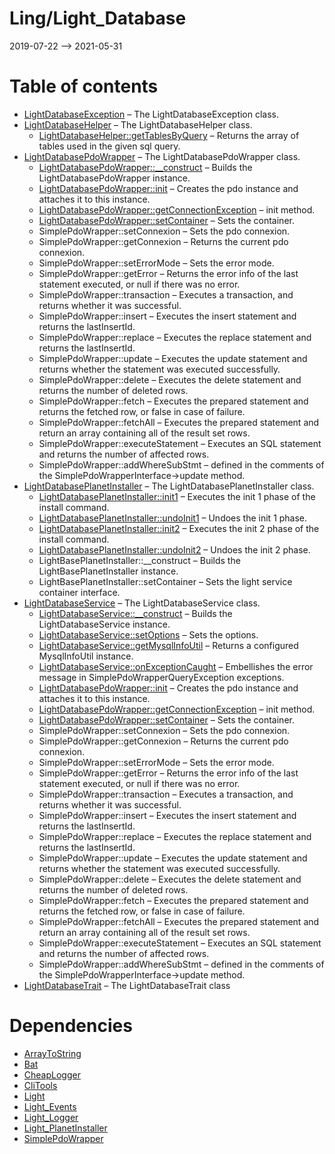 Ling/Light_Database
================
2019-07-22 --> 2021-05-31




Table of contents
===========

- [LightDatabaseException](https://github.com/lingtalfi/Light_Database/blob/master/doc/api/Ling/Light_Database/Exception/LightDatabaseException.md) &ndash; The LightDatabaseException class.
- [LightDatabaseHelper](https://github.com/lingtalfi/Light_Database/blob/master/doc/api/Ling/Light_Database/Helper/LightDatabaseHelper.md) &ndash; The LightDatabaseHelper class.
    - [LightDatabaseHelper::getTablesByQuery](https://github.com/lingtalfi/Light_Database/blob/master/doc/api/Ling/Light_Database/Helper/LightDatabaseHelper/getTablesByQuery.md) &ndash; Returns the array of tables used in the given sql query.
- [LightDatabasePdoWrapper](https://github.com/lingtalfi/Light_Database/blob/master/doc/api/Ling/Light_Database/LightDatabasePdoWrapper.md) &ndash; The LightDatabasePdoWrapper class.
    - [LightDatabasePdoWrapper::__construct](https://github.com/lingtalfi/Light_Database/blob/master/doc/api/Ling/Light_Database/LightDatabasePdoWrapper/__construct.md) &ndash; Builds the LightDatabasePdoWrapper instance.
    - [LightDatabasePdoWrapper::init](https://github.com/lingtalfi/Light_Database/blob/master/doc/api/Ling/Light_Database/LightDatabasePdoWrapper/init.md) &ndash; Creates the pdo instance and attaches it to this instance.
    - [LightDatabasePdoWrapper::getConnectionException](https://github.com/lingtalfi/Light_Database/blob/master/doc/api/Ling/Light_Database/LightDatabasePdoWrapper/getConnectionException.md) &ndash; init method.
    - [LightDatabasePdoWrapper::setContainer](https://github.com/lingtalfi/Light_Database/blob/master/doc/api/Ling/Light_Database/LightDatabasePdoWrapper/setContainer.md) &ndash; Sets the container.
    - SimplePdoWrapper::setConnexion &ndash; Sets the pdo connexion.
    - SimplePdoWrapper::getConnexion &ndash; Returns the current pdo connexion.
    - SimplePdoWrapper::setErrorMode &ndash; Sets the error mode.
    - SimplePdoWrapper::getError &ndash; Returns the error info of the last statement executed, or null if there was no error.
    - SimplePdoWrapper::transaction &ndash; Executes a transaction, and returns whether it was successful.
    - SimplePdoWrapper::insert &ndash; Executes the insert statement and returns the lastInsertId.
    - SimplePdoWrapper::replace &ndash; Executes the replace statement and returns the lastInsertId.
    - SimplePdoWrapper::update &ndash; Executes the update statement and returns whether the statement was executed successfully.
    - SimplePdoWrapper::delete &ndash; Executes the delete statement and returns the number of deleted rows.
    - SimplePdoWrapper::fetch &ndash; Executes the prepared statement and returns the fetched row, or false in case of failure.
    - SimplePdoWrapper::fetchAll &ndash; Executes the prepared statement and return an array containing all of the result set rows.
    - SimplePdoWrapper::executeStatement &ndash; Executes an SQL statement and returns the number of affected rows.
    - SimplePdoWrapper::addWhereSubStmt &ndash; defined in the comments of the SimplePdoWrapperInterface->update method.
- [LightDatabasePlanetInstaller](https://github.com/lingtalfi/Light_Database/blob/master/doc/api/Ling/Light_Database/Light_PlanetInstaller/LightDatabasePlanetInstaller.md) &ndash; The LightDatabasePlanetInstaller class.
    - [LightDatabasePlanetInstaller::init1](https://github.com/lingtalfi/Light_Database/blob/master/doc/api/Ling/Light_Database/Light_PlanetInstaller/LightDatabasePlanetInstaller/init1.md) &ndash; Executes the init 1 phase of the install command.
    - [LightDatabasePlanetInstaller::undoInit1](https://github.com/lingtalfi/Light_Database/blob/master/doc/api/Ling/Light_Database/Light_PlanetInstaller/LightDatabasePlanetInstaller/undoInit1.md) &ndash; Undoes the init 1 phase.
    - [LightDatabasePlanetInstaller::init2](https://github.com/lingtalfi/Light_Database/blob/master/doc/api/Ling/Light_Database/Light_PlanetInstaller/LightDatabasePlanetInstaller/init2.md) &ndash; Executes the init 2 phase of the install command.
    - [LightDatabasePlanetInstaller::undoInit2](https://github.com/lingtalfi/Light_Database/blob/master/doc/api/Ling/Light_Database/Light_PlanetInstaller/LightDatabasePlanetInstaller/undoInit2.md) &ndash; Undoes the init 2 phase.
    - LightBasePlanetInstaller::__construct &ndash; Builds the LightBasePlanetInstaller instance.
    - LightBasePlanetInstaller::setContainer &ndash; Sets the light service container interface.
- [LightDatabaseService](https://github.com/lingtalfi/Light_Database/blob/master/doc/api/Ling/Light_Database/Service/LightDatabaseService.md) &ndash; The LightDatabaseService class.
    - [LightDatabaseService::__construct](https://github.com/lingtalfi/Light_Database/blob/master/doc/api/Ling/Light_Database/Service/LightDatabaseService/__construct.md) &ndash; Builds the LightDatabaseService instance.
    - [LightDatabaseService::setOptions](https://github.com/lingtalfi/Light_Database/blob/master/doc/api/Ling/Light_Database/Service/LightDatabaseService/setOptions.md) &ndash; Sets the options.
    - [LightDatabaseService::getMysqlInfoUtil](https://github.com/lingtalfi/Light_Database/blob/master/doc/api/Ling/Light_Database/Service/LightDatabaseService/getMysqlInfoUtil.md) &ndash; Returns a configured MysqlInfoUtil instance.
    - [LightDatabaseService::onExceptionCaught](https://github.com/lingtalfi/Light_Database/blob/master/doc/api/Ling/Light_Database/Service/LightDatabaseService/onExceptionCaught.md) &ndash; Embellishes the error message in SimplePdoWrapperQueryException exceptions.
    - [LightDatabasePdoWrapper::init](https://github.com/lingtalfi/Light_Database/blob/master/doc/api/Ling/Light_Database/LightDatabasePdoWrapper/init.md) &ndash; Creates the pdo instance and attaches it to this instance.
    - [LightDatabasePdoWrapper::getConnectionException](https://github.com/lingtalfi/Light_Database/blob/master/doc/api/Ling/Light_Database/LightDatabasePdoWrapper/getConnectionException.md) &ndash; init method.
    - [LightDatabasePdoWrapper::setContainer](https://github.com/lingtalfi/Light_Database/blob/master/doc/api/Ling/Light_Database/LightDatabasePdoWrapper/setContainer.md) &ndash; Sets the container.
    - SimplePdoWrapper::setConnexion &ndash; Sets the pdo connexion.
    - SimplePdoWrapper::getConnexion &ndash; Returns the current pdo connexion.
    - SimplePdoWrapper::setErrorMode &ndash; Sets the error mode.
    - SimplePdoWrapper::getError &ndash; Returns the error info of the last statement executed, or null if there was no error.
    - SimplePdoWrapper::transaction &ndash; Executes a transaction, and returns whether it was successful.
    - SimplePdoWrapper::insert &ndash; Executes the insert statement and returns the lastInsertId.
    - SimplePdoWrapper::replace &ndash; Executes the replace statement and returns the lastInsertId.
    - SimplePdoWrapper::update &ndash; Executes the update statement and returns whether the statement was executed successfully.
    - SimplePdoWrapper::delete &ndash; Executes the delete statement and returns the number of deleted rows.
    - SimplePdoWrapper::fetch &ndash; Executes the prepared statement and returns the fetched row, or false in case of failure.
    - SimplePdoWrapper::fetchAll &ndash; Executes the prepared statement and return an array containing all of the result set rows.
    - SimplePdoWrapper::executeStatement &ndash; Executes an SQL statement and returns the number of affected rows.
    - SimplePdoWrapper::addWhereSubStmt &ndash; defined in the comments of the SimplePdoWrapperInterface->update method.
- [LightDatabaseTrait](https://github.com/lingtalfi/Light_Database/blob/master/doc/api/Ling/Light_Database/Traits/LightDatabaseTrait.md) &ndash; The LightDatabaseTrait class


Dependencies
============
- [ArrayToString](https://github.com/lingtalfi/ArrayToString)
- [Bat](https://github.com/lingtalfi/Bat)
- [CheapLogger](https://github.com/lingtalfi/CheapLogger)
- [CliTools](https://github.com/lingtalfi/CliTools)
- [Light](https://github.com/lingtalfi/Light)
- [Light_Events](https://github.com/lingtalfi/Light_Events)
- [Light_Logger](https://github.com/lingtalfi/Light_Logger)
- [Light_PlanetInstaller](https://github.com/lingtalfi/Light_PlanetInstaller)
- [SimplePdoWrapper](https://github.com/lingtalfi/SimplePdoWrapper)


